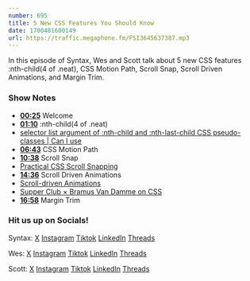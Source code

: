 ```yaml
---
number: 695
title: 5 New CSS Features You Should Know
date: 1700481600149
url: https://traffic.megaphone.fm/FSI3645637387.mp3
---
```


In this episode of Syntax, Wes and Scott talk about 5 new CSS features :nth-child(4 of .neat), CSS Motion Path, Scroll Snap, Scroll Driven Animations, and Margin Trim.

### Show Notes

* **[00:25](#t=00:25)** Welcome
* **[01:10](#t=01:10)** :nth-child(4 of .neat)
* [selector list argument of :nth-child and :nth-last-child CSS pseudo-classes | Can I use](https://caniuse.com/css-nth-child-of)
* **[06:43](#t=06:43)** CSS Motion Path
* **[10:38](#t=10:38)** Scroll Snap
* [Practical CSS Scroll Snapping](https://css-tricks.com/practical-css-scroll-snapping/)
* **[14:36](#t=14:36)** Scroll Driven Animations
* [Scroll-driven Animations](https://scroll-driven-animations.style/)
* [Supper Club × Bramus Van Damme on CSS](https://syntax.fm/show/619/supper-club-bramus-van-damme-on-css)
* **[16:58](#t=16:58)** Margin Trim


### Hit us up on Socials!

Syntax: [X](https://twitter.com/syntaxfm) [Instagram](https://www.instagram.com/syntax_fm/) [Tiktok](https://www.tiktok.com/@syntaxfm) [LinkedIn](https://www.linkedin.com/company/96077407/admin/feed/posts/) [Threads](https://www.threads.net/@syntax_fm)

Wes: [X](https://twitter.com/wesbos) [Instagram](https://www.instagram.com/wesbos/) [Tiktok](https://www.tiktok.com/@wesbos) [LinkedIn](https://www.linkedin.com/in/wesbos/) [Threads](https://www.threads.net/@wesbos)

Scott: [X](https://twitter.com/stolinski) [Instagram](https://www.instagram.com/stolinski/) [Tiktok](https://www.tiktok.com/@stolinski) [LinkedIn](https://www.linkedin.com/in/stolinski/) [Threads](https://www.threads.net/@stolinski)